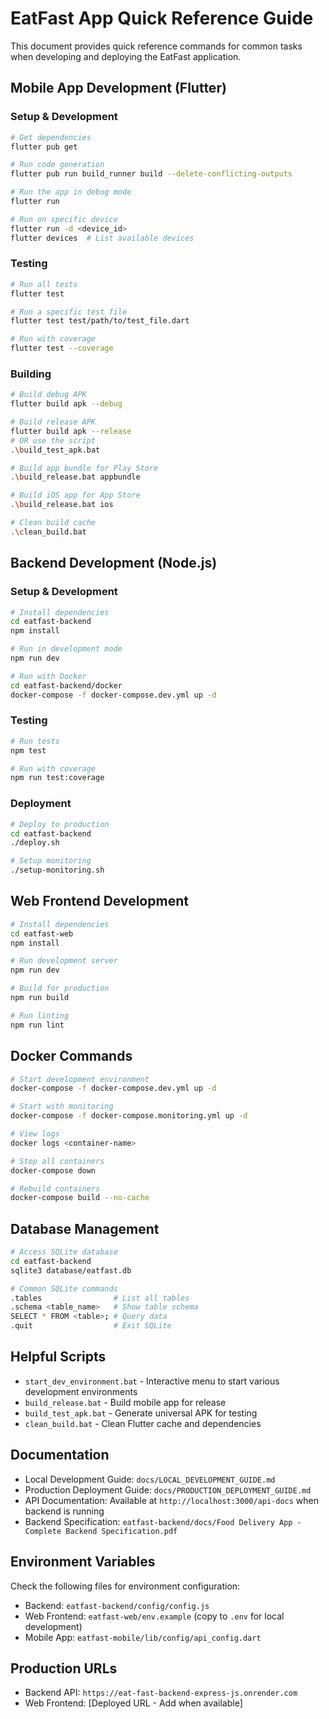 # EatFast App Quick Reference Guide

This document provides quick reference commands for common tasks when developing and deploying the EatFast application.

## Mobile App Development (Flutter)

### Setup & Development

```bash
# Get dependencies
flutter pub get

# Run code generation
flutter pub run build_runner build --delete-conflicting-outputs

# Run the app in debug mode
flutter run

# Run on specific device
flutter run -d <device_id>
flutter devices  # List available devices
```

### Testing

```bash
# Run all tests
flutter test

# Run a specific test file
flutter test test/path/to/test_file.dart

# Run with coverage
flutter test --coverage
```

### Building

```bash
# Build debug APK
flutter build apk --debug

# Build release APK
flutter build apk --release
# OR use the script
.\build_test_apk.bat

# Build app bundle for Play Store
.\build_release.bat appbundle

# Build iOS app for App Store
.\build_release.bat ios

# Clean build cache
.\clean_build.bat
```

## Backend Development (Node.js)

### Setup & Development

```bash
# Install dependencies
cd eatfast-backend
npm install

# Run in development mode
npm run dev

# Run with Docker
cd eatfast-backend/docker
docker-compose -f docker-compose.dev.yml up -d
```

### Testing

```bash
# Run tests
npm test

# Run with coverage
npm run test:coverage
```

### Deployment

```bash
# Deploy to production
cd eatfast-backend
./deploy.sh

# Setup monitoring
./setup-monitoring.sh
```

## Web Frontend Development

```bash
# Install dependencies
cd eatfast-web
npm install

# Run development server
npm run dev

# Build for production
npm run build

# Run linting
npm run lint
```

## Docker Commands

```bash
# Start development environment
docker-compose -f docker-compose.dev.yml up -d

# Start with monitoring
docker-compose -f docker-compose.monitoring.yml up -d

# View logs
docker logs <container-name>

# Stop all containers
docker-compose down

# Rebuild containers
docker-compose build --no-cache
```

## Database Management

```bash
# Access SQLite database
cd eatfast-backend
sqlite3 database/eatfast.db

# Common SQLite commands
.tables                # List all tables
.schema <table_name>   # Show table schema
SELECT * FROM <table>; # Query data
.quit                  # Exit SQLite
```

## Helpful Scripts

- `start_dev_environment.bat` - Interactive menu to start various development environments
- `build_release.bat` - Build mobile app for release
- `build_test_apk.bat` - Generate universal APK for testing
- `clean_build.bat` - Clean Flutter cache and dependencies

## Documentation

- Local Development Guide: `docs/LOCAL_DEVELOPMENT_GUIDE.md`
- Production Deployment Guide: `docs/PRODUCTION_DEPLOYMENT_GUIDE.md`
- API Documentation: Available at `http://localhost:3000/api-docs` when backend is running
- Backend Specification: `eatfast-backend/docs/Food Delivery App - Complete Backend Specification.pdf`

## Environment Variables

Check the following files for environment configuration:
- Backend: `eatfast-backend/config/config.js`
- Web Frontend: `eatfast-web/env.example` (copy to `.env` for local development)
- Mobile App: `eatfast-mobile/lib/config/api_config.dart`

## Production URLs

- Backend API: `https://eat-fast-backend-express-js.onrender.com`
- Web Frontend: [Deployed URL - Add when available]
